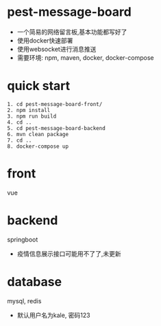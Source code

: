 # pest-message-board

- 一个简易的网络留言板,基本功能都写好了
- 使用docker快速部署
- 使用websocket进行消息推送
- 需要环境: npm, maven, docker, docker-compose

# quick start

```shell
1. cd pest-message-board-front/ 
2. npm install
3. npm run build
4. cd ..
5. cd pest-message-board-backend
6. mvn clean package
7. cd ..
8. docker-compose up
```

# front

vue

# backend

springboot
- 疫情信息展示接口可能用不了了,未更新

# database

mysql, redis
- 默认用户名为kale, 密码123
